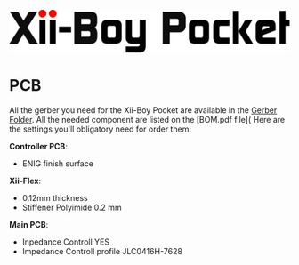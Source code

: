 <picture> <source media="(prefers-color-scheme: dark)" srcset="Images/XBP-Logo-Light.png"> <img src="Images/XBP-Logo-Dark.png"> </picture> 

# PCB
All the gerber you need for the Xii-Boy Pocket are available in the [Gerber Folder]().
All the needed component are listed on the [BOM.pdf file](
Here are the settings you'll obligatory need for order them:

**Controller PCB**:
- ENIG finish surface
  
**Xii-Flex**:
- 0.12mm thickness
- Stiffener Polyimide 0.2 mm
  
**Main PCB**:
- Inpedance Controll YES
- Impedance Controll profile JLC0416H-7628

